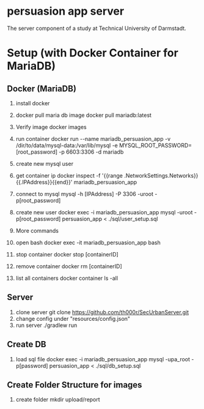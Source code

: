 # persuasion app server
The server component of a study at Technical University of Darmstadt.

# Setup (with Docker Container for MariaDB)

## Docker (MariaDB)

1. install docker
2. docker pull maria db image
docker pull mariadb:latest
  1. Verify image
  docker images
3. run container
docker run --name mariadb_persuasion_app -v /dir/to/data/mysql-data:/var/lib/mysql -e MYSQL_ROOT_PASSWORD=[root_password] -p 6603:3306 -d mariadb
4. create new mysql user
  1. get container ip
  docker inspect -f '{{range .NetworkSettings.Networks}}{{.IPAddress}}{{end}}' mariadb_persuasion_app
  2. connect to mysql
  mysql -h [IPAddress] -P 3306 -uroot -p[root_password]
  3. create new user
  docker exec -i mariadb_persuasion_app  mysql -uroot -p[root_password] persuasion_app < ./sql/user_setup.sql
  
5. More commands
  1. open bash
  docker exec -it mariadb_persuasion_app bash
  2. stop container
  docker stop [containerID]
  3. remove container
  docker rm [containerID]
  4. list all containers
  docker container ls -all

  
  
## Server
1. clone server 
git clone https://github.com/th000r/SecUrbanServer.git
2. change config under "resources/config.json"
3. run server
./gradlew run

## Create DB
1. load sql file
docker exec -i mariadb_persuasion_app  mysql -upa_root -p[password] persuasion_app < ./sql/db_setup.sql

## Create Folder Structure for images
1. create folder
mkdir upload/report






